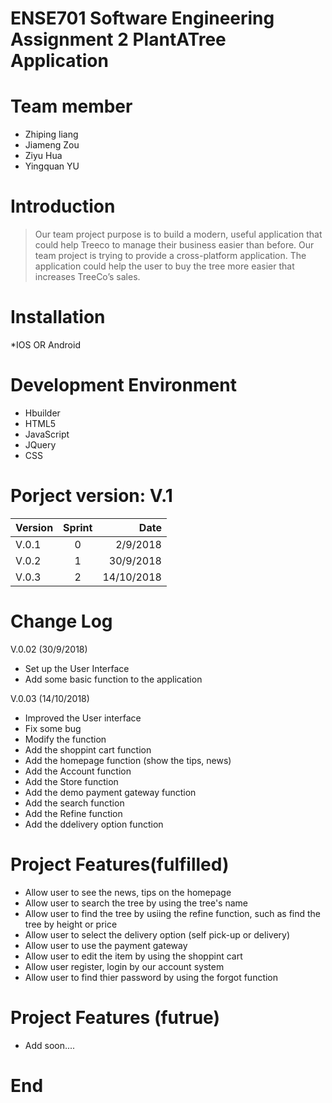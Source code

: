 ENSE701 Software Engineering Assignment 2
PlantATree Application 
=====================

Team member
========
* Zhiping liang
* Jiameng Zou
* Ziyu Hua
* Yingquan YU


Introduction
=====
> Our team project purpose is to build a modern, useful application that could help Treeco to manage their business easier than before. Our team project is trying to provide a cross-platform application. The application could help the user to buy the tree more easier that increases TreeCo’s sales. 
>

Installation
=====
*IOS OR Android 

Development Environment
====
* Hbuilder 
* HTML5
* JavaScript 
* JQuery 
* CSS




Porject version: V.1
===========

| Version | Sprint |      Date |
| ------- | :----: | --------: |
| V.0.1   |   0    | 2/9/2018  |
| V.0.2   |   1    | 30/9/2018 |
| V.0.3   |   2    | 14/10/2018|


Change Log
=========

V.0.02 (30/9/2018)
* Set up the User Interface
* Add some basic function to the application


V.0.03 (14/10/2018) 
* Improved the User interface 
* Fix some bug 
* Modify the function
* Add the shoppint cart function 
* Add the homepage function (show the tips, news)
* Add the Account function 
* Add the Store function 
* Add the demo payment gateway function 
* Add the search function 
* Add the Refine function 
* Add the  ddelivery option function 



Project Features(fulfilled)
==========
* Allow user to see the news, tips on the homepage
* Allow user to search the tree by using the tree's name
* Allow user to find the tree by usiing the refine function, such as find the tree by height or price
* Allow user to select the delivery option (self pick-up or delivery) 
* Allow user to use the payment gateway 
* Allow user to edit the item by using the shoppint cart
* Allow user register, login by our account system 
* Allow user to find thier password by using the forgot function



Project Features (futrue)
=============
* Add soon....


End
====
